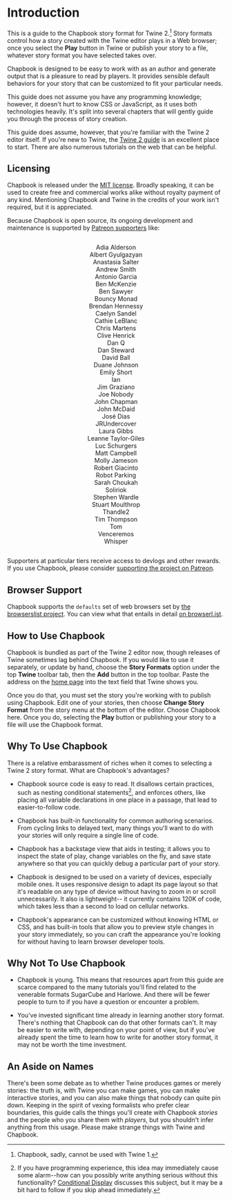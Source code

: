 <div class="intro intro-path">
    <h1>Introduction</h1>
</div>

This is a guide to the Chapbook story format for Twine 2.[^1] Story formats control how a story created with the Twine editor plays in a Web browser; once you select the **Play** button in Twine or publish your story to a file, whatever story format you have selected takes over.

Chapbook is designed to be easy to work with as an author and generate output that is a pleasure to read by players. It provides sensible default behaviors for your story that can be customized to fit your particular needs.

This guide does not assume you have any programming knowledge; however, it doesn't hurt to know CSS or JavaScript, as it uses both technologies heavily. It's split into several chapters that will gently guide you through the process of story creation.

This guide does assume, however, that you're familiar with the Twine 2 editor itself. If you're new to Twine, the [Twine 2 guide](http://twinery.org/wiki/twine2:guide) is an excellent place to start. There are also numerous tutorials on the web that can be helpful.

## Licensing

Chapbook is released under the [MIT license](mit-license). Broadly speaking, it can be used to create free and commercial works alike without royalty payment of any kind. Mentioning Chapbook and Twine in the credits of your work isn't required, but it is appreciated.

Because Chapbook is open source, its ongoing development and maintenance is supported by [Patreon supporters](https://patreon.com/klembot) like:

<div class="patreon-supporters">
    <ul>
		<li>Adia Alderson</li>
		<li>Albert Gyulgazyan</li>
		<li>Anastasia Salter</li>
		<li>Andrew Smith</li>
		<li>Antonio Garcia</li>
		<li>Ben McKenzie</li>
		<li>Ben Sawyer</li>
		<li>Bouncy Monad</li>
		<li>Brendan Hennessy</li>
		<li>Caelyn Sandel</li>
		<li>Cathie LeBlanc</li>
		<li>Chris Martens</li>
		<li>Clive Henrick</li>
		<li>Dan Q</li>
		<li>Dan Steward</li>
		<li>David Ball</li>
		<li>Duane Johnson</li>
		<li>Emily Short</li>
		<li>Ian</li>
		<li>Jim Graziano</li>
		<li>Joe Nobody</li>
		<li>John Chapman</li>
		<li>John McDaid</li>
		<li>José Dias</li>
		<li>JRUndercover</li>
		<li>Laura Gibbs</li>
		<li>Leanne Taylor-Giles</li>
		<li>Luc Schurgers</li>
		<li>Matt Campbell</li>
		<li>Molly Jameson</li>
		<li>Robert Giacinto</li>
		<li>Robot Parking</li>
		<li>Sarah Choukah</li>
		<li>Soliriok</li>
		<li>Stephen Wardle</li>
		<li>Stuart Moulthrop</li>
		<li>Thandle2</li>
		<li>Tim Thompson</li>
		<li>Tom</li>
		<li>Venceremos</li>
		<li>Whisper</li>
    </ul>
</div>

Supporters at particular tiers receive access to devlogs and other rewards. If you use Chapbook, please consider [supporting the project on Patreon](https://patreon.com/klembot).

## Browser Support

Chapbook supports the `defaults` set of web browsers set by [the browserslist project](https://github.com/browserslist/browserslist). You can view what that entails in detail [on browserl.ist](https://browserl.ist/).

## How to Use Chapbook

Chapbook is bundled as part of the Twine 2 editor now, though releases of Twine sometimes lag behind Chapbook. If you would like to use it separately, or update by hand, choose the **Story Formats** option under the top **Twine** toolbar tab, then the **Add** button in the top toolbar. Paste the address on the [home page](https://klembot.github.io/chapbook/) into the text field that Twine shows you.

Once you do that, you must set the story you're working with to publish using Chapbook. Edit one of your stories, then choose **Change Story Format** from the story menu at the bottom of the editor. Choose Chapbook here. Once you do, selecting the **Play** button or publishing your story to a file will use the Chapbook format.

## Why To Use Chapbook

There is a relative embarassment of riches when it comes to selecting a Twine 2 story format. What are Chapbook's advantages?

-   Chapbook source code is easy to read. It disallows certain practices, such
    as nesting conditional statements[^2], and enforces others, like placing all
    variable declarations in one place in a passage, that lead to
    easier-to-follow code.

-   Chapbook has built-in functionality for common authoring scenarios. From
    cycling links to delayed text, many things you'll want to do with your
    stories will only require a single line of code.

-   Chapbook has a backstage view that aids in testing; it allows you to inspect
    the state of play, change variables on the fly, and save state anywhere so
    that you can quickly debug a particular part of your story.

-   Chapbook is designed to be used on a variety of devices, especially mobile
    ones. It uses responsive design to adapt its page layout so that it's
    readable on any type of device without having to zoom in or scroll
    unnecessarily. It also is lightweight-- it currently contains 120K of code,
    which takes less than a second to load on cellular networks.

-   Chapbook's appearance can be customized without knowing HTML or CSS, and has
    built-in tools that allow you to preview style changes in your story
    immediately, so you can craft the appearance you're looking for without
    having to learn browser developer tools.

## Why Not To Use Chapbook

-   Chapbook is young. This means that resources apart from this guide are
    scarce compared to the many tutorials you'll find related to the venerable
    formats SugarCube and Harlowe. And there will be fewer people to turn to if
    you have a question or encounter a problem.

-   You've invested significant time already in learning another story format.
    There's nothing that Chapbook can do that other formats can't. It may be
    easier to write with, depending on your point of view, but if you've already
    spent the time to learn how to write for another story format, it may not be
    worth the time investment.

## An Aside on Names

There's been some debate as to whether Twine produces games or merely stories: the truth is, with Twine you can make games, you can make interactive stories, and you can also make things that nobody can quite pin down. Keeping in the spirit of vexing formalists who prefer clear boundaries, this guide calls the things you'll create with Chapbook _stories_ and the people who you share them with _players_, but you shouldn't infer anything from this usage. Please make strange things with Twine and Chapbook.

[^1]: Chapbook, sadly, cannot be used with Twine 1.
[^2]: If you have programming experience, this idea may immediately cause some alarm--how can you possibly write anything serious without this functionality? [Conditional Display](state/conditional-display.md) discusses this subject, but it may be a bit hard to follow if you skip ahead immediately.

[mit-license]: https://en.wikipedia.org/wiki/MIT_License

<style>
.patreon-supporters {
		border: 1px solid var(--fg);
		border-radius: 2px;
    padding: 1em;
    margin-bottom: 1em;
}

.patreon-supporters ul {
    list-style-type: none;
    padding-left: 0;
    margin: 0;
}

.patreon-supporters li {
    text-align: center;
}

</style>